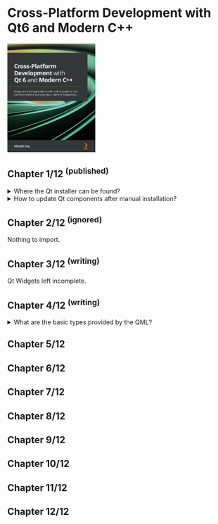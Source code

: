 # Cross-Platform Development with Qt6 and Modern C++
<img src="covers/9781800204584.jpg" width="200"/>

## Chapter 1/12 <sup>(published)</sup>

<details>
<summary>Where the Qt installer can be found?</summary>

> - Open source: qt.io/download-open-source
> - Commercial: qt.io/download
>
> ```sh
> chmod u+x qt*.run
> ./qt*.run
> ``````

> **Resources**
> - Cross-Platform Development with Qt6 and Modern C++ - Chapter 1

> **References**
> ---
</details>

<details>
<summary>How to update Qt components after manual installation?</summary>

> You can select new components to download and install or unselect them to
> remove them from your installation.
>
> ```sh
> ${QT_DIR}/MaintenanceTool.exe
> ``````
>
> ---
> **Resources**
> - Cross-Platform Development with Qt6 and Modern C++ - Chapter 1

> **References**
> ---
</details>

## Chapter 2/12 <sup>(ignored)</sup>

Nothing to import.

## Chapter 3/12 <sup>(writing)</sup>

Qt Widgets left incomplete.

## Chapter 4/12 <sup>(writing)</span>

<details>
<summary>What are the basic types provided by the QML?</summary>

> - `int`
> - `bool`
> - `real`
> - `list`
>
> ---
> **Resources**
> - Cross-Platform Development with Qt6 and Modern C++ - Chapter 4
>
> ---
> **References**
> ---
</details>

## Chapter 5/12
## Chapter 6/12
## Chapter 7/12
## Chapter 8/12
## Chapter 9/12
## Chapter 10/12
## Chapter 11/12
## Chapter 12/12
